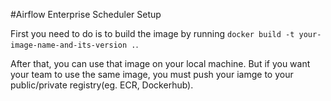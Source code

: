 #Airflow Enterprise Scheduler Setup

First you need to do is to build the image by running `docker build -t your-image-name-and-its-version .`.


After that, you can use that image on your local machine. But if you want your team to use the same image, you must push your iamge to your public/private registry(eg. ECR, Dockerhub).
